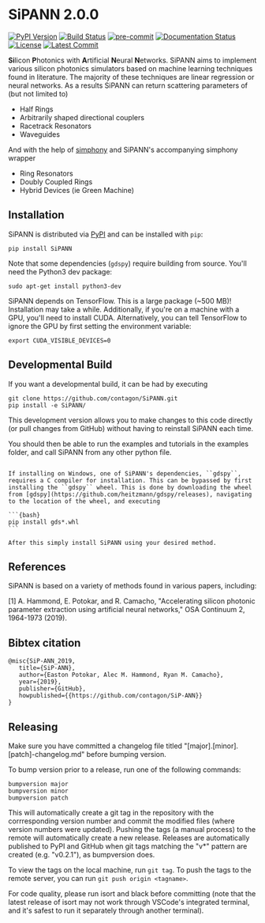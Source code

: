 # SiPANN 2.0.0

<div style="text-align: left">
<a href="https://pypi.python.org/pypi/SiPANN"><img alt="PyPI Version" src="https://img.shields.io/pypi/v/SiPANN.svg"></a>
<a href="https://github.com/BYUCamachoLab/SiPANN/actions?query=workflow%3A%22build+%28pip%29%22"><img alt="Build Status" src="https://github.com/BYUCamachoLab/SiPANN/workflows/build%20(pip)/badge.svg"></a>
<a href="https://github.com/pre-commit/pre-commit"><img src="https://img.shields.io/badge/pre--commit-enabled-brightgreen?logo=pre-commit&logoColor=white" alt="pre-commit" style="max-width:100%;"></a>
<a href="https://sipann.readthedocs.io/en/latest/?badge=latest"><img alt="Documentation Status" src="https://readthedocs.org/projects/sipann/badge/?version=latest"></a>
<a href="https://pypi.python.org/pypi/SiPANN/"><img alt="License" src="https://img.shields.io/pypi/l/SiPANN.svg"></a>
<a href="https://github.com/BYUCamachoLab/SiPANN/commits/master"><img alt="Latest Commit" src="https://img.shields.io/github/last-commit/BYUCamachoLab/SiPANN.svg"></a>
</div>

**Si**licon **P**hotonics with **A**rtificial **N**eural **N**etworks. SiPANN aims to implement various silicon photonics simulators based on machine learning techniques found in literature. The majority of these techniques are linear regression or neural networks. As a results SiPANN can return scattering parameters of (but not limited to)

* Half Rings
* Arbitrarily shaped directional couplers
* Racetrack Resonators
* Waveguides

And with the help of [simphony](https://github.com/BYUCamachoLab/simphony) and 
SiPANN's accompanying simphony wrapper

* Ring Resonators
* Doubly Coupled Rings
* Hybrid Devices (ie Green Machine)

## Installation

SiPANN is distributed via [PyPI](https://pypi.org/project/SiPANN/) and can be installed with ``pip``:

```{bash}
pip install SiPANN
```

Note that some dependencies (``gdspy``) require building from source. You'll
need the Python3 dev package:

```{bash}
sudo apt-get install python3-dev
```

SiPANN depends on TensorFlow. This is a large package (~500 MB)! Installation 
may take a while. Additionally, if you're on a machine with a GPU, you'll need
to install CUDA. Alternatively, you can tell TensorFlow to ignore the GPU
by first setting the environment variable:

```{bash}
export CUDA_VISIBLE_DEVICES=0
```

## Developmental Build

If you want a developmental build, it can be had by executing

```{bash}
git clone https://github.com/contagon/SiPANN.git
pip install -e SiPANN/
```

This development version allows you to make changes to this code directly (or pull changes from GitHub) without having to reinstall SiPANN each time.

You should then be able to run the examples and tutorials in the examples folder, and call SiPANN from any other python file.

````{note}

If installing on Windows, one of SiPANN's dependencies, ``gdspy``, requires a C compiler for installation. This can be bypassed by first installing the ``gdspy`` wheel. This is done by downloading the wheel from [gdspy](https://github.com/heitzmann/gdspy/releases), navigating to the location of the wheel, and executing

```{bash}
pip install gds*.whl
```

After this simply install SiPANN using your desired method.
````

## References

SiPANN is based on a variety of methods found in various papers, including:

[1] A. Hammond, E. Potokar, and R. Camacho, "Accelerating silicon photonic parameter extraction using artificial neural networks," OSA Continuum  2, 1964-1973 (2019).

## Bibtex citation

```
@misc{SiP-ANN_2019,
   title={SiP-ANN},
   author={Easton Potokar, Alec M. Hammond, Ryan M. Camacho},
   year={2019},
   publisher={GitHub},
   howpublished={{https://github.com/contagon/SiP-ANN}}
}
```

## Releasing

Make sure you have committed a changelog file titled 
"[major].[minor].[patch]-changelog.md" before bumping version. 

To bump version prior to a release, run one of the following commands:

```{bash}
bumpversion major
bumpversion minor
bumpversion patch
```

This will automatically create a git tag in the repository with the 
corrresponding version number and commit the modified files (where version
numbers were updated). Pushing the tags (a manual process) to the remote will 
automatically create a new release. Releases are automatically published to 
PyPI and GitHub when git tags matching the "v*" pattern are created 
(e.g. "v0.2.1"), as bumpversion does.

To view the tags on the local machine, run ``git tag``. To push the tags to
the remote server, you can run ``git push origin <tagname>``.

For code quality, please run isort and black before committing (note that the
latest release of isort may not work through VSCode's integrated terminal, and
it's safest to run it separately through another terminal).
